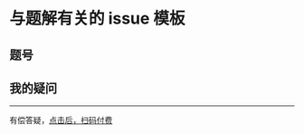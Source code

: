 # 与题解有关的 issue 模板

## 题号

## 我的疑问

-------

有偿答疑，[点击后，扫码付费](https://github.com/aQuaYi/LeetCode-in-Go/blob/master/.github/pay.png)